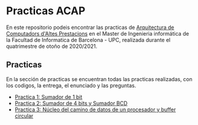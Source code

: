 # Practicas ACAP

En este repositorio podeis encontrar las practicas de [Arquitectura de Computadors d'Altes Prestacions](https://www.fib.upc.edu/ca/estudis/masters/master-en-enginyeria-informatica/pla-destudis/assignatures/ACAP-MEI) en el Master de Ingenieria informática de la Facultad de Informatica de Barcelona - UPC, realizada durante el quatrimestre de otoño de 2020/2021.

## Practicas

En la sección de practicas se encuentran todas las practicas realizadas, con los codigos, la entrega, el enunciado y las preguntas.

- [Practica 1: Sumador de 1 bit](/Practicas/Practica-1)
- [Practica 2: Sumador de 4 bits y Sumador BCD](/Practicas/Practica-2)
- [Practica 3: Núcleo del camino de datos de un procesador y buffer circular](/Practicas/Practica-3)
